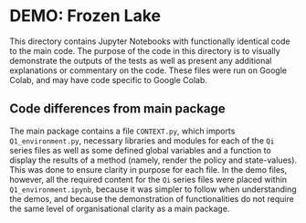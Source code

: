 # DEMO: Frozen Lake

This directory contains Jupyter Notebooks with functionally identical code to the main code. The purpose of the code in this directory is to visually demonstrate the outputs of the tests as well as present any additional explanations or commentary on the code. These files were run on Google Colab, and may have code specific to Google Colab.

## Code differences from main package
The main package contains a file `CONTEXT.py`, which imports `Q1_environment.py`, necessary libraries and modules for each of the `Qi` series files as well as some defined global variables and a function to display the results of a method (namely, render the policy and state-values). This was done to ensure clarity in purpose for each file. In the demo files, however, all the required content for the `Qi` series files were placed within `Q1_environment.ipynb`, because it was simpler to follow when understanding the demos, and because the demonstration of functionalities do not require the same level of organisational clarity as a main package.
